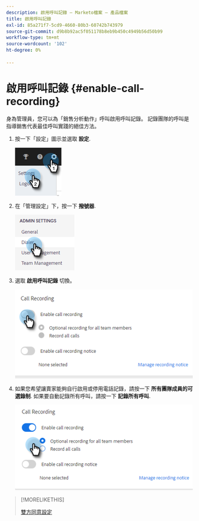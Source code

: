 ```yaml
---
description: 啟用呼叫記錄 — Marketo檔案 — 產品檔案
title: 啟用呼叫記錄
exl-id: 85a271f7-5cd9-4660-80b3-60742b743979
source-git-commit: d9b8b92ac5f051178b8eb9b450c4949b56d50b99
workflow-type: tm+mt
source-wordcount: '102'
ht-degree: 0%

---
```


# 啟用呼叫記錄 {#enable-call-recording}

身為管理員，您可以為「銷售分析動作」呼叫啟用呼叫記錄。 記錄團隊的呼叫是指導銷售代表最佳呼叫實踐的絕佳方法。

1. 按一下「設定」圖示並選取 **設定**.

   ![](assets/enable-call-recording-1.png)

1. 在「管理設定」下，按一下 **撥號器**.

   ![](assets/enable-call-recording-2.png)

1. 選取 **啟用呼叫記錄** 切換。

   ![](assets/enable-call-recording-3.png)

1. 如果您希望讓賣家能夠自行啟用或停用電話記錄，請按一下 **所有團隊成員的可選錄制**. 如果要自動記錄所有呼叫，請按一下 **記錄所有呼叫**.

   ![](assets/enable-call-recording-4.png)

>[!MORELIKETHIS]
>
>[雙方同意設定](/help/marketo/product-docs/marketo-sales-insight/actions/phone/two-party-consent-settings.md)
